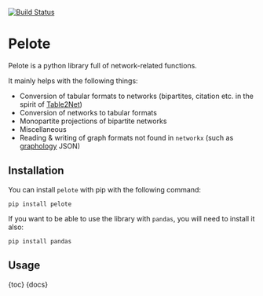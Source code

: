 [![Build Status](https://github.com/medialab/pelote/workflows/Tests/badge.svg)](https://github.com/medialab/pelote/actions)

# Pelote

Pelote is a python library full of network-related functions.

It mainly helps with the following things:

- Conversion of tabular formats to networks (bipartites, citation etc. in the spirit of [Table2Net](https://medialab.github.io/table2net/))
- Conversion of networks to tabular formats
- Monopartite projections of bipartite networks
- Miscellaneous
- Reading & writing of graph formats not found in `networkx` (such as [graphology](https://graphology.github.io/) JSON)

## Installation

You can install `pelote` with pip with the following command:

```
pip install pelote
```

If you want to be able to use the library with `pandas`, you will need to install it also:

```
pip install pandas
```

## Usage

{toc}
{docs}
